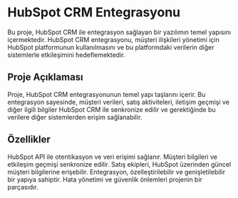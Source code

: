 # HubSpot CRM Entegrasyonu
Bu proje, HubSpot CRM ile entegrasyon sağlayan bir yazılımın temel yapısını içermektedir. HubSpot CRM entegrasyonu, müşteri ilişkileri yönetimi için HubSpot platformunun kullanılmasını ve bu platformdaki verilerin diğer sistemlerle etkileşimini hedeflemektedir.

## Proje Açıklaması
Proje, HubSpot CRM entegrasyonunun temel yapı taşlarını içerir. Bu entegrasyon sayesinde, müşteri verileri, satış aktiviteleri, iletişim geçmişi ve diğer ilgili bilgiler HubSpot CRM ile senkronize edilir ve gerektiğinde bu verilere diğer sistemlerden erişim sağlanabilir.

## Özellikler
HubSpot API ile otentikasyon ve veri erişimi sağlanır.
Müşteri bilgileri ve etkileşim geçmişi senkronize edilir.
Satış ekipleri, HubSpot üzerinden güncel müşteri bilgilerine erişebilir.
Entegrasyon, özelleştirilebilir ve genişletilebilir bir yapıya sahiptir.
Hata yönetimi ve güvenlik önlemleri projenin bir parçasıdır.
